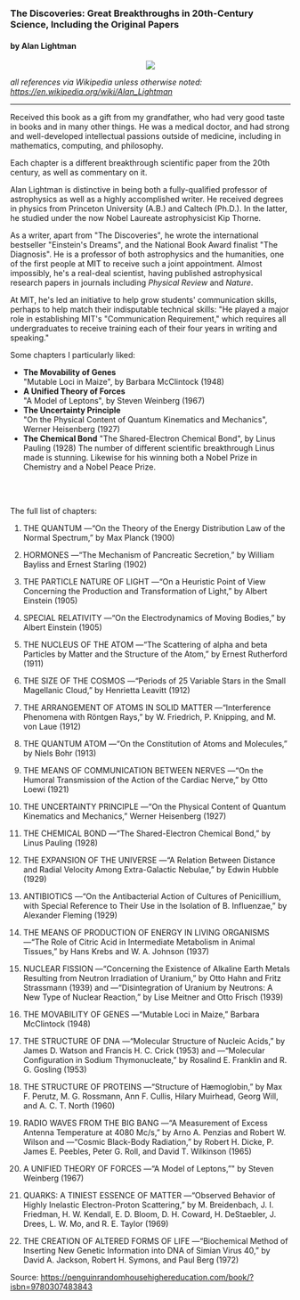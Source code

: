 ### The Discoveries: Great Breakthroughs in 20th-Century Science, Including the Original Papers
#### by Alan Lightman

<div align="center">
  <img src="https://bradleyculley.github.io/images/the_discoveries.jpeg" />
</div>

_all references via Wikipedia unless otherwise noted: https://en.wikipedia.org/wiki/Alan_Lightman_

------------------------------------------

Received this book as a gift from my grandfather, who had very good taste in books and in many other things.
He was a medical doctor, and had strong and well-developed intellectual passions outside of medicine, including in mathematics, computing, and philosophy.

Each chapter is a different breakthrough scientific paper from the 20th century, as well as commentary on it.

Alan Lightman is distinctive in being both a fully-qualified professor of astrophysics as well as a highly accomplished writer.
He received degrees in physics from Princeton University (A.B.) and Caltech (Ph.D.).
In the latter, he studied under the now Nobel Laureate astrophysicist Kip Thorne. 

As a writer, apart from "The Discoveries", he wrote the international bestseller "Einstein's Dreams", and the National Book Award finalist "The Diagnosis".
He is a professor of both astrophysics and the humanities, one of the first people at MIT to receive such a joint appointment.
Almost impossibly, he's a real-deal scientist, having published astrophysical research papers in journals including _Physical Review_ and _Nature_.  

At MIT, he's led an initiative to help grow students' communication skills, perhaps to help match their indisputable technical skills:
"He played a major role in establishing MIT's "Communication Requirement," which requires all undergraduates to receive training each of their four years in writing and speaking."

Some chapters I particularly liked:
<ul>
    <li>
        <b>The Movability of Genes</b><br/>
        "Mutable Loci in Maize", by Barbara McClintock (1948)
    </li>
    <li>
        <b>A Unified Theory of Forces</b><br/>
        "A Model of Leptons", by Steven Weinberg (1967)
    </li>
    <li>
        <b>The Uncertainty Principle</b><br/>
        "On the Physical Content of Quantum Kinematics and Mechanics", Werner Heisenberg (1927)
    </li>
    <li>
        <b>The Chemical Bond</b>
        "The Shared-Electron Chemical Bond", by Linus Pauling (1928)
        The number of different scientific breakthrough Linus made is stunning.
        Likewise for his winning both a Nobel Prize in Chemistry and a Nobel Peace Prize.
    </li>
</ul>

<br/><br/>

The full list of chapters:
1. THE QUANTUM
   —“On the Theory of the Energy Distribution Law of the Normal Spectrum,” by Max Planck (1900)

2. HORMONES
   —“The Mechanism of Pancreatic Secretion,” by William Bayliss and Ernest Starling (1902)

3. THE PARTICLE NATURE OF LIGHT
   —“On a Heuristic Point of View Concerning the Production and Transformation of Light,” by Albert Einstein (1905)

4. SPECIAL RELATIVITY
   —“On the Electrodynamics of Moving Bodies,” by Albert Einstein (1905)

5. THE NUCLEUS OF THE ATOM
   —“The Scattering of alpha and beta Particles by Matter and the Structure of the Atom,” by Ernest Rutherford (1911)

6. THE SIZE OF THE COSMOS
   —“Periods of 25 Variable Stars in the Small Magellanic Cloud,” by Henrietta Leavitt (1912)

7. THE ARRANGEMENT OF ATOMS IN SOLID MATTER
   —“Interference Phenomena with Röntgen Rays,” by W. Friedrich, P. Knipping, and M. von Laue (1912)

8. THE QUANTUM ATOM
   —“On the Constitution of Atoms and Molecules,” by Niels Bohr (1913)

9. THE MEANS OF COMMUNICATION BETWEEN NERVES
   —“On the Humoral Transmission of the Action of the Cardiac Nerve,” by Otto Loewi (1921)

10. THE UNCERTAINTY PRINCIPLE
    —“On the Physical Content of Quantum Kinematics and Mechanics,” Werner Heisenberg (1927)

11. THE CHEMICAL BOND
    —“The Shared-Electron Chemical Bond,” by Linus Pauling (1928)

12. THE EXPANSION OF THE UNIVERSE
    —“A Relation Between Distance and Radial Velocity Among Extra-Galactic Nebulae,” by Edwin Hubble (1929)

13. ANTIBIOTICS
    —“On the Antibacterial Action of Cultures of Penicillium, with Special Reference to Their Use in the Isolation of B. Influenzae,” by Alexander Fleming (1929)

14. THE MEANS OF PRODUCTION OF ENERGY IN LIVING ORGANISMS
    —“The Role of Citric Acid in Intermediate Metabolism in Animal Tissues,” by Hans Krebs and W. A. Johnson (1937)

15. NUCLEAR FISSION
    —“Concerning the Existence of Alkaline Earth Metals Resulting from Neutron Irradiation of Uranium,” by Otto Hahn and Fritz Strassmann (1939) and
    —“Disintegration of Uranium by Neutrons: A New Type of Nuclear Reaction,” by Lise Meitner and Otto Frisch (1939)

16. THE MOVABILITY OF GENES
    —“Mutable Loci in Maize,” Barbara McClintock (1948)

17. THE STRUCTURE OF DNA
    —“Molecular Structure of Nucleic Acids,” by James D. Watson and Francis H. C. Crick (1953) and
    —“Molecular Configuration in Sodium Thymonucleate,” by Rosalind E. Franklin and R. G. Gosling (1953)

18. THE STRUCTURE OF PROTEINS
    —“Structure of Hæmoglobin,” by Max F. Perutz, M. G. Rossmann, Ann F. Cullis, Hilary Muirhead, Georg Will, and A. C. T. North (1960)

19. RADIO WAVES FROM THE BIG BANG
    —“A Measurement of Excess Antenna Temperature at 4080 Mc/s,” by Arno A. Penzias and Robert W. Wilson and
    —“Cosmic Black-Body Radiation,” by Robert H. Dicke, P. James E. Peebles, Peter G. Roll, and David T. Wilkinson (1965)

20. A UNIFIED THEORY OF FORCES
    —“A Model of Leptons,”" by Steven Weinberg (1967)

21. QUARKS: A TINIEST ESSENCE OF MATTER
    —“Observed Behavior of Highly Inelastic Electron-Proton Scattering,” by M. Breidenbach, J. I. Friedman, H. W. Kendall, E. D. Bloom, D. H. Coward, H. DeStaebler, J. Drees, L. W. Mo, and R. E. Taylor (1969)

22. THE CREATION OF ALTERED FORMS OF LIFE
    —“Biochemical Method of Inserting New Genetic Information into DNA of Simian Virus 40,” by David A. Jackson, Robert H. Symons, and Paul Berg (1972)

Source: https://penguinrandomhousehighereducation.com/book/?isbn=9780307483843

